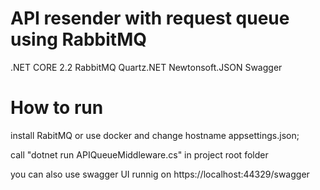 # API resender with request queue using RabbitMQ
.NET CORE 2.2
RabbitMQ
Quartz.NET
Newtonsoft.JSON
Swagger

# How to run

install RabitMQ or use docker and change hostname appsettings.json;

call "dotnet run APIQueueMiddleware.cs" in project root folder

you can also use swagger UI runnig on https://localhost:44329/swagger 

